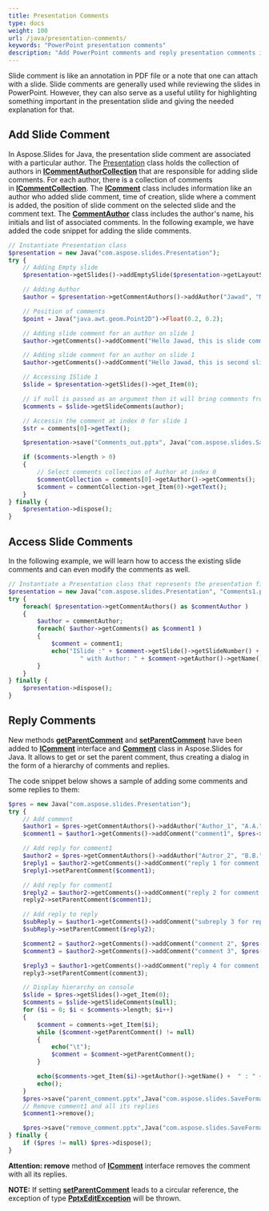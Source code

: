 ```yaml
---
title: Presentation Comments
type: docs
weight: 100
url: /java/presentation-comments/
keywords: "PowerPoint presentation comments"
description: "Add PowerPoint comments and reply presentation comments in Java."
---
```


Slide comment is like an annotation in PDF file or a note that one can attach with a slide. Slide comments are generally used while reviewing the slides in PowerPoint. However, they can also serve as a useful utility for highlighting something important in the presentation slide and giving the needed explanation for that.
## **Add Slide Comment**
In Aspose.Slides for Java, the presentation slide comment are associated with a particular author. The [Presentation](https://apireference.aspose.com/slides/java/com.aspose.slides/Presentation) class holds the collection of authors in [**ICommentAuthorCollection**](https://apireference.aspose.com/slides/java/com.aspose.slides/ICommentAuthorCollection) that are responsible for adding slide comments. For each author, there is a collection of comments in [**ICommentCollection**](https://apireference.aspose.com/slides/java/com.aspose.slides/ICommentCollection). The [**IComment**](https://apireference.aspose.com/slides/java/com.aspose.slides/IComment) class includes information like an author who added slide comment, time of creation, slide where a comment is added, the position of slide comment on the selected slide and the comment text. The [**CommentAuthor**](https://apireference.aspose.com/slides/java/com.aspose.slides/CommentAuthor) class includes the author's name, his initials and list of associated comments. In the following example, we have added the code snippet for adding the slide comments.

```php
// Instantiate Presentation class
$presentation = new Java("com.aspose.slides.Presentation");
try {
    // Adding Empty slide
    $presentation->getSlides()->addEmptySlide($presentation->getLayoutSlides()->get_Item(0));

    // Adding Author
    $author = $presentation->getCommentAuthors()->addAuthor("Jawad", "MF");

    // Position of comments
    $point = Java("java.awt.geom.Point2D")->Float(0.2, 0.2);

    // Adding slide comment for an author on slide 1
    $author->getComments()->addComment("Hello Jawad, this is slide comment", $presentation->getSlides()->get_Item(0), point, new Java("java.util.Date"));

    // Adding slide comment for an author on slide 1
    $author->getComments()->addComment("Hello Jawad, this is second slide comment", $presentation->getSlides()->get_Item(1), point, new Java("java.util.Date"));

    // Accessing ISlide 1
    $slide = $presentation->getSlides()->get_Item(0);

    // if null is passed as an argument then it will bring comments from all authors on selected slide
    $comments = $slide->getSlideComments(author);

    // Accessin the comment at index 0 for slide 1
    $str = comments[0]->getText();

    $presentation->save("Comments_out.pptx", Java("com.aspose.slides.SaveFormat")->Pptx);

    if ($comments->length > 0)
    {
        // Select comments collection of Author at index 0
        $commentCollection = comments[0]->getAuthor()->getComments();
        $comment = commentCollection->get_Item(0)->getText();
    }
} finally {
    $presentation->dispose();
}
```

## **Access Slide Comments**
In the following example, we will learn how to access the existing slide comments and can even modify the comments as well.

```php
// Instantiate a Presentation class that represents the presentation file
$presentation = new Java("com.aspose.slides.Presentation", "Comments1.pptx");
try {
    foreach( $presentation->getCommentAuthors() as $commentAuthor )
    {
        $author = commentAuthor;
        foreach( $author->getComments() as $comment1 )
        {
            $comment = comment1;
            echo("ISlide :" + $comment->getSlide()->getSlideNumber() + " has comment: " + $comment->getText() + 
                    " with Author: " + $comment->getAuthor()->getName() + " posted on time :" + $comment->getCreatedTime() + "\n");
        }
    }
} finally {
    $presentation->dispose();
}
```

## **Reply Comments**
New methods [**getParentComment**](https://apireference.aspose.com/slides/java/com.aspose.slides/IComment#getParentComment--) and [**setParentComment**](https://apireference.aspose.com/slides/java/com.aspose.slides/IComment#setParentComment-com.aspose.slides.IComment-) have been added to [**IComment**](https://apireference.aspose.com/slides/java/com.aspose.slides/IComment) interface and [**Comment**](https://apireference.aspose.com/slides/java/com.aspose.slides/Comment) class in Aspose.Slides for Java. It allows to get or set the parent comment, thus creating a dialog in the form of a hierarchy of comments and replies.

The code snippet below shows a sample of adding some comments and some replies to them:

```php
$pres = new Java("com.aspose.slides.Presentation");
try {
    // Add comment
    $author1 = $pres->getCommentAuthors()->addAuthor("Author_1", "A.A.");
    $comment1 = $author1->getComments()->addComment("comment1", $pres->getSlides()->get_Item(0), Java("java.awt.geom.Point2D")->Float(10, 10), new Java("java.util.Date"));

    // Add reply for comment1
    $author2 = $pres->getCommentAuthors()->addAuthor("Autror_2", "B.B.");
    $reply1 = $author2->getComments()->addComment("reply 1 for comment 1", $pres->getSlides()->get_Item(0), Java("java.awt.geom.Point2D")->Float(10, 10), new Java("java.util.Date"));
    $reply1->setParentComment($comment1);

    // Add reply for comment1
    $reply2 = $author2->getComments()->addComment("reply 2 for comment 1", $pres->getSlides()->get_Item(0),  Java("java.awt.geom.Point2D")->Float(10, 10), new Java("java.util.Date"));
    reply2->setParentComment($comment1);

    // Add reply to reply
    $subReply = $author1->getComments()->addComment("subreply 3 for reply 2", $pres->getSlides()->get_Item(0),  Java("java.awt.geom.Point2D")->Float(10, 10), new Java("java.util.Date"));
    $subReply->setParentComment($reply2);

    $comment2 = $author2->getComments()->addComment("comment 2", $pres->getSlides()->get_Item(0), Java("java.awt.geom.Point2D")->Float(10, 10), new Java("java.util.Date"));
    $comment3 = $author2->getComments()->addComment("comment 3", $pres->getSlides()->get_Item(0), Java("java.awt.geom.Point2D")->Float(10, 10), new Java("java.util.Date"));

    $reply3 = $author1->getComments()->addComment("reply 4 for comment 3", $pres->getSlides()->get_Item(0), Java("java.awt.geom.Point2D")->Float(10, 10), new Java("java.util.Date"));
    reply3->setParentComment(comment3);

    // Display hierarchy on console
    $slide = $pres->getSlides()->get_Item(0);
    $comments = $slide->getSlideComments(null);
    for ($i = 0; $i < $comments->length; $i++)
    {
        $comment = comments->get_Item($i);
        while ($comment->getParentComment() != null)
        {
            echo("\t");
            $comment = $comment->getParentComment();
        }

        echo($comments->get_Item($i)->getAuthor()->getName() +  " : " + $comments->get_Item($i)->getText());
        echo();
    }
    $pres->save("parent_comment.pptx",Java("com.aspose.slides.SaveFormat")->Pptx);
    // Remove comment1 and all its replies
    $comment1->remove();

    $pres->save("remove_comment.pptx",Java("com.aspose.slides.SaveFormat")->Pptx);
} finally {
    if ($pres != null) $pres->dispose();
}
```

**Attention: remove** method of [**IComment**](https://apireference.aspose.com/slides/java/com.aspose.slides/IComment) interface removes the comment with all its replies.

**NOTE:** If setting [**setParentComment**](https://apireference.aspose.com/slides/java/com.aspose.slides/IComment#setParentComment-com.aspose.slides.IComment-) leads to a circular reference, the exception of type [**PptxEditException**](https://apireference.aspose.com/slides/java/com.aspose.slides/PptxEditException) will be thrown.
